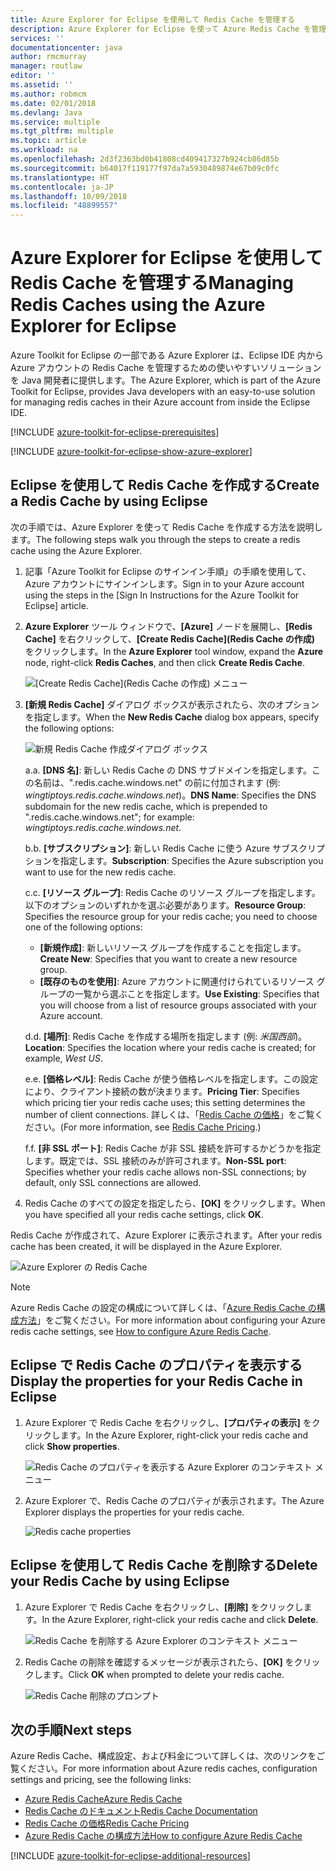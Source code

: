 ```yaml
---
title: Azure Explorer for Eclipse を使用して Redis Cache を管理する
description: Azure Explorer for Eclipse を使って Azure Redis Cache を管理する方法について説明します。
services: ''
documentationcenter: java
author: rmcmurray
manager: routlaw
editor: ''
ms.assetid: ''
ms.author: robmcm
ms.date: 02/01/2018
ms.devlang: Java
ms.service: multiple
ms.tgt_pltfrm: multiple
ms.topic: article
ms.workload: na
ms.openlocfilehash: 2d3f2363bd0b41808cd409417327b924cb86d85b
ms.sourcegitcommit: b64017f119177f97da7a5930489874e67b09c0fc
ms.translationtype: HT
ms.contentlocale: ja-JP
ms.lasthandoff: 10/09/2018
ms.locfileid: "48899557"
---
```

# <a name="managing-redis-caches-using-the-azure-explorer-for-eclipse"></a><span data-ttu-id="463dc-103">Azure Explorer for Eclipse を使用して Redis Cache を管理する</span><span class="sxs-lookup"><span data-stu-id="463dc-103">Managing Redis Caches using the Azure Explorer for Eclipse</span></span>

<span data-ttu-id="463dc-104">Azure Toolkit for Eclipse の一部である Azure Explorer は、Eclipse IDE 内から Azure アカウントの Redis Cache を管理するための使いやすいソリューションを Java 開発者に提供します。</span><span class="sxs-lookup"><span data-stu-id="463dc-104">The Azure Explorer, which is part of the Azure Toolkit for Eclipse, provides Java developers with an easy-to-use solution for managing redis caches in their Azure account from inside the Eclipse IDE.</span></span>

[!INCLUDE [azure-toolkit-for-eclipse-prerequisites](../includes/azure-toolkit-for-eclipse-prerequisites.md)]

[!INCLUDE [azure-toolkit-for-eclipse-show-azure-explorer](../includes/azure-toolkit-for-eclipse-show-azure-explorer.md)]

## <a name="create-a-redis-cache-by-using-eclipse"></a><span data-ttu-id="463dc-105">Eclipse を使用して Redis Cache を作成する</span><span class="sxs-lookup"><span data-stu-id="463dc-105">Create a Redis Cache by using Eclipse</span></span>

<span data-ttu-id="463dc-106">次の手順では、Azure Explorer を使って Redis Cache を作成する方法を説明します。</span><span class="sxs-lookup"><span data-stu-id="463dc-106">The following steps walk you through the steps to create a redis cache using the Azure Explorer.</span></span>

1. <span data-ttu-id="463dc-107">記事「Azure Toolkit for Eclipse のサインイン手順」の手順を使用して、Azure アカウントにサインインします。</span><span class="sxs-lookup"><span data-stu-id="463dc-107">Sign in to your Azure account using the steps in the [Sign In Instructions for the Azure Toolkit for Eclipse] article.</span></span>

1. <span data-ttu-id="463dc-108">**Azure Explorer** ツール ウィンドウで、**[Azure]** ノードを展開し、**[Redis Cache]** を右クリックして、**[Create Redis Cache]\(Redis Cache の作成\)** をクリックします。</span><span class="sxs-lookup"><span data-stu-id="463dc-108">In the **Azure Explorer** tool window, expand the **Azure** node, right-click **Redis Caches**, and then click **Create Redis Cache**.</span></span>

   ![[Create Redis Cache]\(Redis Cache の作成\) メニュー][CR01]

1. <span data-ttu-id="463dc-110">**[新規 Redis Cache]** ダイアログ ボックスが表示されたら、次のオプションを指定します。</span><span class="sxs-lookup"><span data-stu-id="463dc-110">When the **New Redis Cache** dialog box appears, specify the following options:</span></span>

   ![新規 Redis Cache 作成ダイアログ ボックス][CR02]

   <span data-ttu-id="463dc-112">a.</span><span class="sxs-lookup"><span data-stu-id="463dc-112">a.</span></span> <span data-ttu-id="463dc-113">**[DNS 名]**: 新しい Redis Cache の DNS サブドメインを指定します。この名前は、".redis.cache.windows.net" の前に付加されます (例: *wingtiptoys.redis.cache.windows.net*)。</span><span class="sxs-lookup"><span data-stu-id="463dc-113">**DNS Name**: Specifies the DNS subdomain for the new redis cache, which is prepended to ".redis.cache.windows.net"; for example: *wingtiptoys.redis.cache.windows.net*.</span></span>

   <span data-ttu-id="463dc-114">b.</span><span class="sxs-lookup"><span data-stu-id="463dc-114">b.</span></span> <span data-ttu-id="463dc-115">**[サブスクリプション]**: 新しい Redis Cache に使う Azure サブスクリプションを指定します。</span><span class="sxs-lookup"><span data-stu-id="463dc-115">**Subscription**: Specifies the Azure subscription you want to use for the new redis cache.</span></span>

   <span data-ttu-id="463dc-116">c.</span><span class="sxs-lookup"><span data-stu-id="463dc-116">c.</span></span> <span data-ttu-id="463dc-117">**[リソース グループ]**: Redis Cache のリソース グループを指定します。以下のオプションのいずれかを選ぶ必要があります。</span><span class="sxs-lookup"><span data-stu-id="463dc-117">**Resource Group**: Specifies the resource group for your redis cache; you need to choose one of the following options:</span></span>
      * <span data-ttu-id="463dc-118">**[新規作成]**: 新しいリソース グループを作成することを指定します。</span><span class="sxs-lookup"><span data-stu-id="463dc-118">**Create New**: Specifies that you want to create a new resource group.</span></span>
      * <span data-ttu-id="463dc-119">**[既存のものを使用]**: Azure アカウントに関連付けられているリソース グループの一覧から選ぶことを指定します。</span><span class="sxs-lookup"><span data-stu-id="463dc-119">**Use Existing**: Specifies that you will choose from a list of resource groups associated with your Azure account.</span></span>

   <span data-ttu-id="463dc-120">d.</span><span class="sxs-lookup"><span data-stu-id="463dc-120">d.</span></span> <span data-ttu-id="463dc-121">**[場所]**: Redis Cache を作成する場所を指定します (例: *米国西部*)。</span><span class="sxs-lookup"><span data-stu-id="463dc-121">**Location**: Specifies the location where your redis cache is created; for example, *West US*.</span></span>

   <span data-ttu-id="463dc-122">e.</span><span class="sxs-lookup"><span data-stu-id="463dc-122">e.</span></span> <span data-ttu-id="463dc-123">**[価格レベル]**: Redis Cache が使う価格レベルを指定します。この設定により、クライアント接続の数が決まります。</span><span class="sxs-lookup"><span data-stu-id="463dc-123">**Pricing Tier**: Specifies which pricing tier your redis cache uses; this setting determines the number of client connections.</span></span> <span data-ttu-id="463dc-124">詳しくは、「[Redis Cache の価格]」をご覧ください。</span><span class="sxs-lookup"><span data-stu-id="463dc-124">(For more information, see [Redis Cache Pricing].)</span></span>

   <span data-ttu-id="463dc-125">f.</span><span class="sxs-lookup"><span data-stu-id="463dc-125">f.</span></span> <span data-ttu-id="463dc-126">**[非 SSL ポート]**: Redis Cache が非 SSL 接続を許可するかどうかを指定します。既定では、SSL 接続のみが許可されます。</span><span class="sxs-lookup"><span data-stu-id="463dc-126">**Non-SSL port**: Specifies whether your redis cache allows non-SSL connections; by default, only SSL connections are allowed.</span></span>

1. <span data-ttu-id="463dc-127">Redis Cache のすべての設定を指定したら、**[OK]** をクリックします。</span><span class="sxs-lookup"><span data-stu-id="463dc-127">When you have specified all your redis cache settings, click **OK**.</span></span>

<span data-ttu-id="463dc-128">Redis Cache が作成されて、Azure Explorer に表示されます。</span><span class="sxs-lookup"><span data-stu-id="463dc-128">After your redis cache has been created, it will be displayed in the Azure Explorer.</span></span>

   ![Azure Explorer の Redis Cache][CR03]

> [!NOTE]
>
> <span data-ttu-id="463dc-130">Azure Redis Cache の設定の構成について詳しくは、「[Azure Redis Cache の構成方法]」をご覧ください。</span><span class="sxs-lookup"><span data-stu-id="463dc-130">For more information about configuring your Azure redis cache settings, see [How to configure Azure Redis Cache].</span></span>
>

## <a name="display-the-properties-for-your-redis-cache-in-eclipse"></a><span data-ttu-id="463dc-131">Eclipse で Redis Cache のプロパティを表示する</span><span class="sxs-lookup"><span data-stu-id="463dc-131">Display the properties for your Redis Cache in Eclipse</span></span>

1. <span data-ttu-id="463dc-132">Azure Explorer で Redis Cache を右クリックし、**[プロパティの表示]** をクリックします。</span><span class="sxs-lookup"><span data-stu-id="463dc-132">In the Azure Explorer, right-click your redis cache and click **Show properties**.</span></span>

   ![Redis Cache のプロパティを表示する Azure Explorer のコンテキスト メニュー][SP01]

1. <span data-ttu-id="463dc-134">Azure Explorer で、Redis Cache のプロパティが表示されます。</span><span class="sxs-lookup"><span data-stu-id="463dc-134">The Azure Explorer displays the properties for your redis cache.</span></span>

   ![Redis cache properties][SP02]

## <a name="delete-your-redis-cache-by-using-eclipse"></a><span data-ttu-id="463dc-136">Eclipse を使用して Redis Cache を削除する</span><span class="sxs-lookup"><span data-stu-id="463dc-136">Delete your Redis Cache by using Eclipse</span></span>

1. <span data-ttu-id="463dc-137">Azure Explorer で Redis Cache を右クリックし、**[削除]** をクリックします。</span><span class="sxs-lookup"><span data-stu-id="463dc-137">In the Azure Explorer, right-click your redis cache and click **Delete**.</span></span>

   ![Redis Cache を削除する Azure Explorer のコンテキスト メニュー][DE01]

1. <span data-ttu-id="463dc-139">Redis Cache の削除を確認するメッセージが表示されたら、**[OK]** をクリックします。</span><span class="sxs-lookup"><span data-stu-id="463dc-139">Click **OK** when prompted to delete your redis cache.</span></span>

   ![Redis Cache 削除のプロンプト][DE02]

## <a name="next-steps"></a><span data-ttu-id="463dc-141">次の手順</span><span class="sxs-lookup"><span data-stu-id="463dc-141">Next steps</span></span>

<span data-ttu-id="463dc-142">Azure Redis Cache、構成設定、および料金について詳しくは、次のリンクをご覧ください。</span><span class="sxs-lookup"><span data-stu-id="463dc-142">For more information about Azure redis caches, configuration settings and pricing, see the following links:</span></span>

* <span data-ttu-id="463dc-143">[Azure Redis Cache]</span><span class="sxs-lookup"><span data-stu-id="463dc-143">[Azure Redis Cache]</span></span>
* <span data-ttu-id="463dc-144">[Redis Cache のドキュメント]</span><span class="sxs-lookup"><span data-stu-id="463dc-144">[Redis Cache Documentation]</span></span>
* <span data-ttu-id="463dc-145">[Redis Cache の価格]</span><span class="sxs-lookup"><span data-stu-id="463dc-145">[Redis Cache Pricing]</span></span>
* <span data-ttu-id="463dc-146">[Azure Redis Cache の構成方法]</span><span class="sxs-lookup"><span data-stu-id="463dc-146">[How to configure Azure Redis Cache]</span></span>

[!INCLUDE [azure-toolkit-for-eclipse-additional-resources](../includes/azure-toolkit-for-eclipse-additional-resources.md)]

<!-- URL List -->

[Redis Cache の価格]: https://azure.microsoft.com/pricing/details/cache/
[Redis Cache Pricing]: https://azure.microsoft.com/pricing/details/cache/
[Azure Redis Cache]: https://azure.microsoft.com/services/cache/
[Redis Cache のドキュメント]: /azure/redis-cache/
[Redis Cache Documentation]: /azure/redis-cache/
[Azure Redis Cache の構成方法]: /azure/redis-cache/cache-configure
[How to configure Azure Redis Cache]: /azure/redis-cache/cache-configure

<!-- IMG List -->

[CR01]: media/azure-toolkit-for-eclipse-managing-redis-caches-using-azure-explorer/CR01.png
[CR02]: media/azure-toolkit-for-eclipse-managing-redis-caches-using-azure-explorer/CR02.png
[CR03]: media/azure-toolkit-for-eclipse-managing-redis-caches-using-azure-explorer/CR03.png

[SP01]: media/azure-toolkit-for-eclipse-managing-redis-caches-using-azure-explorer/SP01.png
[SP02]: media/azure-toolkit-for-eclipse-managing-redis-caches-using-azure-explorer/SP02.png

[DE01]: media/azure-toolkit-for-eclipse-managing-redis-caches-using-azure-explorer/DE01.png
[DE02]: media/azure-toolkit-for-eclipse-managing-redis-caches-using-azure-explorer/DE02.png
